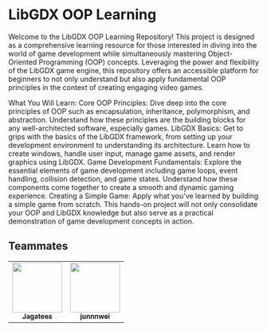# LibGDX OOP Learning

Welcome to the LibGDX OOP Learning Repository! This project is designed as a comprehensive learning resource for those interested in diving into the world of game development while simultaneously mastering Object-Oriented Programming (OOP) concepts. Leveraging the power and flexibility of the LibGDX game engine, this repository offers an accessible platform for beginners to not only understand but also apply fundamental OOP principles in the context of creating engaging video games.

What You Will Learn:
Core OOP Principles: Dive deep into the core principles of OOP such as encapsulation, inheritance, polymorphism, and abstraction. Understand how these principles are the building blocks for any well-architected software, especially games.
LibGDX Basics: Get to grips with the basics of the LibGDX framework, from setting up your development environment to understanding its architecture. Learn how to create windows, handle user input, manage game assets, and render graphics using LibGDX.
Game Development Fundamentals: Explore the essential elements of game development including game loops, event handling, collision detection, and game states. Understand how these components come together to create a smooth and dynamic gaming experience.
Creating a Simple Game: Apply what you've learned by building a simple game from scratch. This hands-on project will not only consolidate your OOP and LibGDX knowledge but also serve as a practical demonstration of game development concepts in action.


## Teammates

<table>
  <tr>
        <td align="center"><a href="https://github.com/Jagatees"><img src="https://avatars.githubusercontent.com/u/140966272?s=400&u=4366692093a55d4fda2ba7b4a0b5aa221f8ac0b3&v=4" width="100px;" alt=""/><br /><sub><b>Jagatees</b></sub></a><br />
    </td>
    <td align="center"><a href="https://github.com/junnnwei"><img src="https://avatars.githubusercontent.com/u/150350872?v=4" width="100px;" alt=""/><br /><sub><b>junnnwei</b></sub></a><br />
    </td>  

  </tr>
</table>
